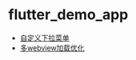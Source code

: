 # flutter_demo_app

- [自定义下拉菜单](https://github.com/boo-boom/flutter-demo-app/blob/main/lib/widget/drop_down_menu.dart)
- [多webview加载优化](https://github.com/boo-boom/flutter-demo-app/blob/main/lib/page/multiple_webview_page.dart)
